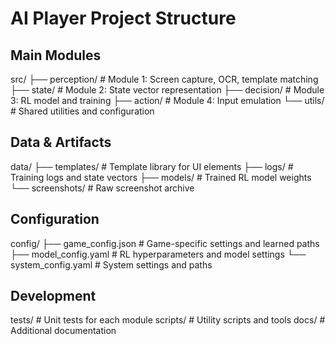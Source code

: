 # AI Player Project Structure

## Main Modules
src/
├── perception/          # Module 1: Screen capture, OCR, template matching
├── state/              # Module 2: State vector representation
├── decision/           # Module 3: RL model and training
├── action/             # Module 4: Input emulation
└── utils/              # Shared utilities and configuration

## Data & Artifacts
data/
├── templates/          # Template library for UI elements
├── logs/              # Training logs and state vectors
├── models/            # Trained RL model weights
└── screenshots/       # Raw screenshot archive

## Configuration
config/
├── game_config.json   # Game-specific settings and learned paths
├── model_config.yaml  # RL hyperparameters and model settings
└── system_config.yaml # System settings and paths

## Development
tests/                 # Unit tests for each module
scripts/              # Utility scripts and tools
docs/                 # Additional documentation